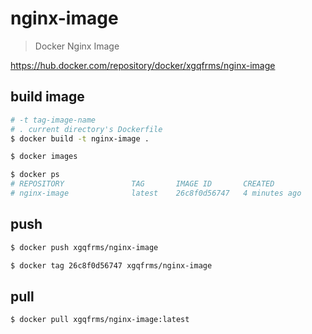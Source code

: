 # nginx-image

> Docker Nginx Image

https://hub.docker.com/repository/docker/xgqfrms/nginx-image

## build image

```sh
# -t tag-image-name
# . current directory's Dockerfile
$ docker build -t nginx-image .

```

```sh
$ docker images

$ docker ps
# REPOSITORY               TAG       IMAGE ID       CREATED             SIZE
# nginx-image              latest    26c8f0d56747   4 minutes ago       158MB

```
## push

```sh
$ docker push xgqfrms/nginx-image

$ docker tag 26c8f0d56747 xgqfrms/nginx-image

```
## pull

```sh
$ docker pull xgqfrms/nginx-image:latest

```

